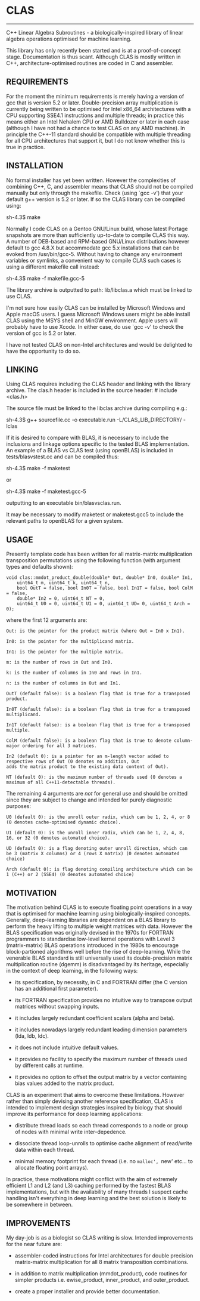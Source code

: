 # CLAS
------
C++ Linear Algebra Subroutines - a biologically-inspired library of linear algebra operations optimised for machine
learning.

This library has only recently been started and is at a proof-of-concept stage. Documentation is thus scant. Although
CLAS is mostly written in C++, architecture-optimised routines are coded in C and assembler.

REQUIREMENTS
------------
For the moment the minimum requirements is merely having a version of gcc that is version 5.2 or later. Double-precision
array multiplication is currently being written to be optimised for Intel x86_64 architectures with a CPU supporting
SSE4.1 instructions and multiple threads; in practice this means either an Intel Nehalem CPU or AMD Bulldozer or later
in each case (although I have not had a chance to test CLAS on any AMD machine). In principle the C++-11 standard
should be compatible with multiple threading for all CPU architectures that support it, but I do not know whether this is
true in practice.

INSTALLATION
------------
No formal installer has yet been written. However the complexities of combining C++, C, and assembler means that CLAS
should not be compiled manually but only through the makefile. Check (using `gcc -v') that your default g++ version is
5.2 or later. If so the CLAS library can be compiled using:

sh-4.3$ make 

Normally I code CLAS on a Gentoo GNU/Linux build, whose latest Portage snapshots are more than sufficiently up-to-date
to compile CLAS this way. A number of DEB-based and RPM-based GNU/Linux distributions however default to gcc 4.8.X but
accommodate gcc 5.x installations that can be evoked from /usr/bin/gcc-5. Without having to change any environment
variables or symlinks, a convenient way to compile CLAS such cases is using a different makefile call instead:

sh-4.3$ make -f makefile.gcc-5 

The library archive is outputted to path: lib/libclas.a which must be linked to use CLAS.

I'm not sure how easily CLAS can be installed by Microsoft Windows and Apple macOS users. I guess Microsoft Windows
users might be able install CLAS using the MSYS shell and MinGW environment. Apple users will probably have to use
Xcode. In either case, do use `gcc -v' to check the version of gcc is 5.2 or later.

I have not tested CLAS on non-Intel architectures and would be delighted to have the opportunity to do so.

LINKING
-------
Using CLAS requires including the CLAS header and linking with the library archive. The clas.h header is included in the
source header: # include <clas.h>

The source file must be linked to the libclas archive during compiling e.g.: 

sh-4.3$ g++ sourcefile.cc -o executable.run -L/CLAS_LIB_DIRECTORY/ -lclas

If it is desired to compare with BLAS, it is necessary to include the inclusions and linkage options specific to the
tested BLAS implementation. An example of a BLAS vs CLAS test (using openBLAS) is included in tests/blasvstest.cc and
can be compiled thus:

sh-4.3$ make -f maketest

or

sh-4.3$ make -f maketest.gcc-5

outputting to an executable bin/blasvsclas.run.

It may be necessary to modify maketest or maketest.gcc5 to include the relevant paths to openBLAS for a given system.

USAGE
-----
Presently template code has been written for all matrix-matrix multiplication transposition permutations using the
following function (with argument types and defaults shown):

	void clas::mmdot_product_double(double* Out, double* In0, double* In1, 
		uint64_t m, uint64_t k, uint64_t n,
		bool OutT = false, bool In0T = false, bool In1T = false, bool ColM = false, 
		double* In2 = 0, uint64_t NT = 0, 
		uint64_t U0 = 0, uint64_t U1 = 0, uint64_t UD= 0, uint64_t Arch = 0);

where the first 12 arguments are:

	Out: is the pointer for the product matrix (where Out = In0 x In1).

	In0: is the pointer for the multiplicand matrix.

	In1: is the pointer for the multiple matrix.

	m: is the number of rows in Out and In0.
	
	k: is the number of columns in In0 and rows in In1.

	n: is the number of columns in Out and In1.

	OutT (default false): is a boolean flag that is true for a transposed product.

	In0T (default false): is a boolean flag that is true for a transposed multiplicand.
	
	In1T (default false): is a boolean flag that is true for a transposed multiple.

	ColM (default false): is a boolean flag that is true to denote column-major ordering for all 3 matrices.

	In2 (default 0): is a pointer for an m-length vector added to respective rows of Out (0 denotes no addition, Out
	adds the matrix product to the existing data content of Out).

	NT (default 0): is the maximum number of threads used (0 denotes a maximum of all C++11-detectable threads).

The remaining 4 arguments are _not_ for general use and should be omitted since they are subject to change and intended for purely diagnostic purposes:

	U0 (default 0): is the unroll outer radix, which can be 1, 2, 4, or 8 (0 denotes cache-optimised dynamic choice).

	U1 (default 0): is the unroll inner radix, which can be 1, 2, 4, 8, 16, or 32 (0 denotes automated choice).

	UD (default 0): is a flag denoting outer unroll direction, which can be 3 (matrix X columns) or 4 (rows X matrix) (0 denotes automated choice)

	Arch (default 0): is flag denoting compiling architecture which can be 1 (C++) or 2 (SSE4) (0 denotes automated choice)

MOTIVATION
-----------

The motivation behind CLAS is to execute floating point operations in a way that is optimised for machine learning using
biologically-inspired concepts. Generally, deep-learning libraries are dependent on a BLAS library to perform the heavy
lifting to multiple weight matrices with data. However the BLAS specification was originally devised in the 1970s for
FORTRAN programmers to standardise low-level kernel operations with Level 3 (matrix-matrix) BLAS operations introduced
in the 1980s to encourage block-partioned algorithms well before the rise of deep-learning. While the venerable BLAS
standard is still universally used its double-precision matrix multiplication routine (dgemm) is disadvantaged by its
heritage, especially in the context of deep learning, in the following ways:

- its specification, by necessity, in C and FORTRAN differ (the C version has an additional first parameter).

- its FORTRAN specification provides no intuitive way to transpose output matrices without swapping inputs.

- it includes largely redundant coefficient scalars (alpha and beta).

- it includes nowadays largely redundant leading dimension parameters (lda, ldb, ldc).

- it does not include intuitive default values.

- it provides no facility to specify the maximum number of threads used by different calls at runtime.

- it provides no option to offset the output matrix by a vector containing bias values added to the matrix product.

CLAS is an experiment that aims to overcome these limitations. However rather than simply devising another reference
specification, CLAS is intended to implement design strategies inspired by biology that should improve its performance
for deep learning applications:

- distribute thread loads so each thread corresponds to a node or group of nodes with minimal write inter-depedence.

- dissociate thread loop-unrolls to optimise cache alignment of read/write data within each thread.

- minimal memory footprint for each thread (i.e. no `malloc', `new' etc... to allocate floating point arrays).

In practice, these motivations might conflict with the aim of extremely efficient L1 and L2 (and L3) caching performed
by the fastest BLAS implementations, but with the availability of many threads I suspect cache handling isn't everything
in deep learning and the best solution is likely to be somewhere in between.

IMPROVEMENTS
------------
My day-job is as a biologist so CLAS writing is slow. Intended improvements for the near future are:

- assembler-coded instructions for Intel architectures for double precision matrix-matrix multiplication for all 8 matrix transposition combinations.

- in addition to matrix multiplication (mmdot_product), code routines for simpler products i.e. ewise_product, inner_product, and outer_product.

- create a proper installer and provide better documentation.

